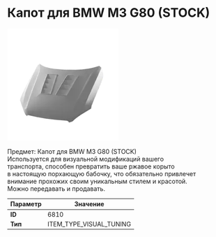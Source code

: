 # Капот для BMW M3 G80 (STOCK)

![Item Image](../img/6810.webp?raw=true)

Предмет: Капот для BMW M3 G80 (STOCK)<br>Используется для визуальной модификаций вашего<br>транспорта, способен превратить ваше ржавое корыто<br>в настоящую порхающую бабочку, что обязательно привлечет<br>внимание прохожих своим уникальным стилем и красотой.<br>Можно передавать и продавать.


| Параметр | Значение |
|----------|----------|
| **ID** | 6810 |
| **Тип** | ITEM_TYPE_VISUAL_TUNING |

